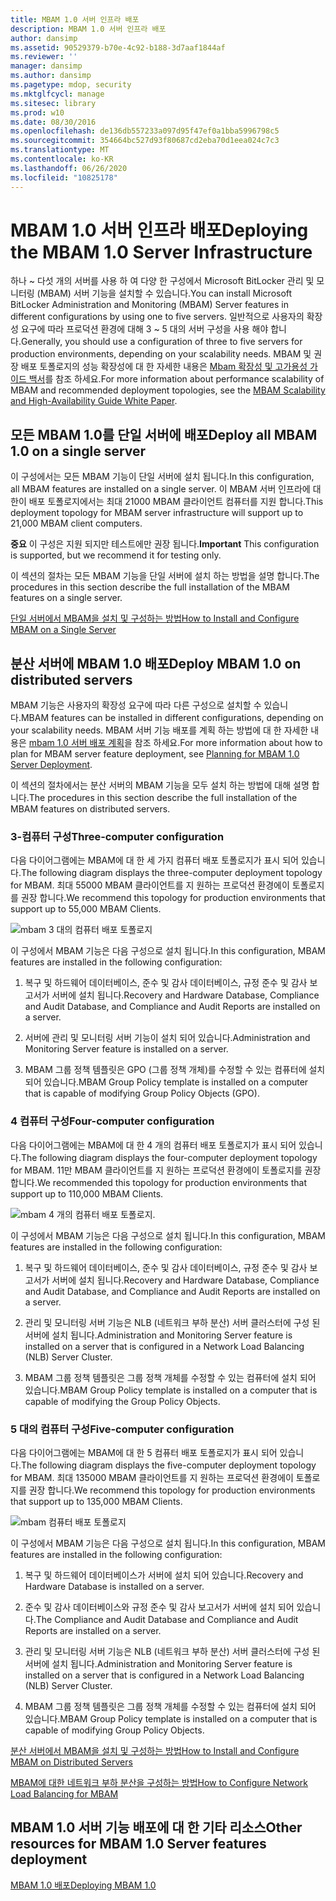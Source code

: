 ```yaml
---
title: MBAM 1.0 서버 인프라 배포
description: MBAM 1.0 서버 인프라 배포
author: dansimp
ms.assetid: 90529379-b70e-4c92-b188-3d7aaf1844af
ms.reviewer: ''
manager: dansimp
ms.author: dansimp
ms.pagetype: mdop, security
ms.mktglfcycl: manage
ms.sitesec: library
ms.prod: w10
ms.date: 08/30/2016
ms.openlocfilehash: de136db557233a097d95f47ef0a1bba5996798c5
ms.sourcegitcommit: 354664bc527d93f80687cd2eba70d1eea024c7c3
ms.translationtype: MT
ms.contentlocale: ko-KR
ms.lasthandoff: 06/26/2020
ms.locfileid: "10825178"
---
```

# <span data-ttu-id="d54aa-103">MBAM 1.0 서버 인프라 배포</span><span class="sxs-lookup"><span data-stu-id="d54aa-103">Deploying the MBAM 1.0 Server Infrastructure</span></span>


<span data-ttu-id="d54aa-104">하나 ~ 다섯 개의 서버를 사용 하 여 다양 한 구성에서 Microsoft BitLocker 관리 및 모니터링 (MBAM) 서버 기능을 설치할 수 있습니다.</span><span class="sxs-lookup"><span data-stu-id="d54aa-104">You can install Microsoft BitLocker Administration and Monitoring (MBAM) Server features in different configurations by using one to five servers.</span></span> <span data-ttu-id="d54aa-105">일반적으로 사용자의 확장성 요구에 따라 프로덕션 환경에 대해 3 ~ 5 대의 서버 구성을 사용 해야 합니다.</span><span class="sxs-lookup"><span data-stu-id="d54aa-105">Generally, you should use a configuration of three to five servers for production environments, depending on your scalability needs.</span></span> <span data-ttu-id="d54aa-106">MBAM 및 권장 배포 토폴로지의 성능 확장성에 대 한 자세한 내용은 [Mbam 확장성 및 고가용성 가이드 백서](https://go.microsoft.com/fwlink/p/?LinkId=258314)를 참조 하세요.</span><span class="sxs-lookup"><span data-stu-id="d54aa-106">For more information about performance scalability of MBAM and recommended deployment topologies, see the [MBAM Scalability and High-Availability Guide White Paper](https://go.microsoft.com/fwlink/p/?LinkId=258314).</span></span>

## <span data-ttu-id="d54aa-107">모든 MBAM 1.0를 단일 서버에 배포</span><span class="sxs-lookup"><span data-stu-id="d54aa-107">Deploy all MBAM 1.0 on a single server</span></span>


<span data-ttu-id="d54aa-108">이 구성에서는 모든 MBAM 기능이 단일 서버에 설치 됩니다.</span><span class="sxs-lookup"><span data-stu-id="d54aa-108">In this configuration, all MBAM features are installed on a single server.</span></span> <span data-ttu-id="d54aa-109">이 MBAM 서버 인프라에 대 한이 배포 토폴로지에서는 최대 21000 MBAM 클라이언트 컴퓨터를 지원 합니다.</span><span class="sxs-lookup"><span data-stu-id="d54aa-109">This deployment topology for MBAM server infrastructure will support up to 21,000 MBAM client computers.</span></span>

<span data-ttu-id="d54aa-110">**중요**  이 구성은 지원 되지만 테스트에만 권장 됩니다.</span><span class="sxs-lookup"><span data-stu-id="d54aa-110">**Important** This configuration is supported, but we recommend it for testing only.</span></span>

 

<span data-ttu-id="d54aa-111">이 섹션의 절차는 모든 MBAM 기능을 단일 서버에 설치 하는 방법을 설명 합니다.</span><span class="sxs-lookup"><span data-stu-id="d54aa-111">The procedures in this section describe the full installation of the MBAM features on a single server.</span></span>

[<span data-ttu-id="d54aa-112">단일 서버에서 MBAM을 설치 및 구성하는 방법</span><span class="sxs-lookup"><span data-stu-id="d54aa-112">How to Install and Configure MBAM on a Single Server</span></span>](how-to-install-and-configure-mbam-on-a-single-server-mbam-1.md)

## <span data-ttu-id="d54aa-113">분산 서버에 MBAM 1.0 배포</span><span class="sxs-lookup"><span data-stu-id="d54aa-113">Deploy MBAM 1.0 on distributed servers</span></span>


<span data-ttu-id="d54aa-114">MBAM 기능은 사용자의 확장성 요구에 따라 다른 구성으로 설치할 수 있습니다.</span><span class="sxs-lookup"><span data-stu-id="d54aa-114">MBAM features can be installed in different configurations, depending on your scalability needs.</span></span> <span data-ttu-id="d54aa-115">MBAM 서버 기능 배포를 계획 하는 방법에 대 한 자세한 내용은 [mbam 1.0 서버 배포 계획](planning-for-mbam-10-server-deployment.md)을 참조 하세요.</span><span class="sxs-lookup"><span data-stu-id="d54aa-115">For more information about how to plan for MBAM server feature deployment, see [Planning for MBAM 1.0 Server Deployment](planning-for-mbam-10-server-deployment.md).</span></span>

<span data-ttu-id="d54aa-116">이 섹션의 절차에서는 분산 서버의 MBAM 기능을 모두 설치 하는 방법에 대해 설명 합니다.</span><span class="sxs-lookup"><span data-stu-id="d54aa-116">The procedures in this section describe the full installation of the MBAM features on distributed servers.</span></span>

### <span data-ttu-id="d54aa-117">3-컴퓨터 구성</span><span class="sxs-lookup"><span data-stu-id="d54aa-117">Three-computer configuration</span></span>

<span data-ttu-id="d54aa-118">다음 다이어그램에는 MBAM에 대 한 세 가지 컴퓨터 배포 토폴로지가 표시 되어 있습니다.</span><span class="sxs-lookup"><span data-stu-id="d54aa-118">The following diagram displays the three-computer deployment topology for MBAM.</span></span> <span data-ttu-id="d54aa-119">최대 55000 MBAM 클라이언트를 지 원하는 프로덕션 환경에이 토폴로지를 권장 합니다.</span><span class="sxs-lookup"><span data-stu-id="d54aa-119">We recommend this topology for production environments that support up to 55,000 MBAM Clients.</span></span>

![mbam 3 대의 컴퓨터 배포 토폴로지](images/mbam-3-server.jpg)

<span data-ttu-id="d54aa-121">이 구성에서 MBAM 기능은 다음 구성으로 설치 됩니다.</span><span class="sxs-lookup"><span data-stu-id="d54aa-121">In this configuration, MBAM features are installed in the following configuration:</span></span>

1.  <span data-ttu-id="d54aa-122">복구 및 하드웨어 데이터베이스, 준수 및 감사 데이터베이스, 규정 준수 및 감사 보고서가 서버에 설치 됩니다.</span><span class="sxs-lookup"><span data-stu-id="d54aa-122">Recovery and Hardware Database, Compliance and Audit Database, and Compliance and Audit Reports are installed on a server.</span></span>

2.  <span data-ttu-id="d54aa-123">서버에 관리 및 모니터링 서버 기능이 설치 되어 있습니다.</span><span class="sxs-lookup"><span data-stu-id="d54aa-123">Administration and Monitoring Server feature is installed on a server.</span></span>

3.  <span data-ttu-id="d54aa-124">MBAM 그룹 정책 템플릿은 GPO (그룹 정책 개체)를 수정할 수 있는 컴퓨터에 설치 되어 있습니다.</span><span class="sxs-lookup"><span data-stu-id="d54aa-124">MBAM Group Policy template is installed on a computer that is capable of modifying Group Policy Objects (GPO).</span></span>

### <span data-ttu-id="d54aa-125">4 컴퓨터 구성</span><span class="sxs-lookup"><span data-stu-id="d54aa-125">Four-computer configuration</span></span>

<span data-ttu-id="d54aa-126">다음 다이어그램에는 MBAM에 대 한 4 개의 컴퓨터 배포 토폴로지가 표시 되어 있습니다.</span><span class="sxs-lookup"><span data-stu-id="d54aa-126">The following diagram displays the four-computer deployment topology for MBAM.</span></span> <span data-ttu-id="d54aa-127">11만 MBAM 클라이언트를 지 원하는 프로덕션 환경에이 토폴로지를 권장 합니다.</span><span class="sxs-lookup"><span data-stu-id="d54aa-127">We recommended this topology for production environments that support up to 110,000 MBAM Clients.</span></span>

![mbam 4 개의 컴퓨터 배포 토폴로지.](images/mbam-4-computer.jpg)

<span data-ttu-id="d54aa-129">이 구성에서 MBAM 기능은 다음 구성으로 설치 됩니다.</span><span class="sxs-lookup"><span data-stu-id="d54aa-129">In this configuration, MBAM features are installed in the following configuration:</span></span>

1.  <span data-ttu-id="d54aa-130">복구 및 하드웨어 데이터베이스, 준수 및 감사 데이터베이스, 규정 준수 및 감사 보고서가 서버에 설치 됩니다.</span><span class="sxs-lookup"><span data-stu-id="d54aa-130">Recovery and Hardware Database, Compliance and Audit Database, and Compliance and Audit Reports are installed on a server.</span></span>

2.  <span data-ttu-id="d54aa-131">관리 및 모니터링 서버 기능은 NLB (네트워크 부하 분산) 서버 클러스터에 구성 된 서버에 설치 됩니다.</span><span class="sxs-lookup"><span data-stu-id="d54aa-131">Administration and Monitoring Server feature is installed on a server that is configured in a Network Load Balancing (NLB) Server Cluster.</span></span>

3.  <span data-ttu-id="d54aa-132">MBAM 그룹 정책 템플릿은 그룹 정책 개체를 수정할 수 있는 컴퓨터에 설치 되어 있습니다.</span><span class="sxs-lookup"><span data-stu-id="d54aa-132">MBAM Group Policy template is installed on a computer that is capable of modifying the Group Policy Objects.</span></span>

### <span data-ttu-id="d54aa-133">5 대의 컴퓨터 구성</span><span class="sxs-lookup"><span data-stu-id="d54aa-133">Five-computer configuration</span></span>

<span data-ttu-id="d54aa-134">다음 다이어그램에는 MBAM에 대 한 5 컴퓨터 배포 토폴로지가 표시 되어 있습니다.</span><span class="sxs-lookup"><span data-stu-id="d54aa-134">The following diagram displays the five-computer deployment topology for MBAM.</span></span> <span data-ttu-id="d54aa-135">최대 135000 MBAM 클라이언트를 지 원하는 프로덕션 환경에이 토폴로지를 권장 합니다.</span><span class="sxs-lookup"><span data-stu-id="d54aa-135">We recommend this topology for production environments that support up to 135,000 MBAM Clients.</span></span>

![mbam 컴퓨터 배포 토폴로지](images/mbam-5-computer.jpg)

<span data-ttu-id="d54aa-137">이 구성에서 MBAM 기능은 다음 구성으로 설치 됩니다.</span><span class="sxs-lookup"><span data-stu-id="d54aa-137">In this configuration, MBAM features are installed in the following configuration:</span></span>

1.  <span data-ttu-id="d54aa-138">복구 및 하드웨어 데이터베이스가 서버에 설치 되어 있습니다.</span><span class="sxs-lookup"><span data-stu-id="d54aa-138">Recovery and Hardware Database is installed on a server.</span></span>

2.  <span data-ttu-id="d54aa-139">준수 및 감사 데이터베이스와 규정 준수 및 감사 보고서가 서버에 설치 되어 있습니다.</span><span class="sxs-lookup"><span data-stu-id="d54aa-139">The Compliance and Audit Database and Compliance and Audit Reports are installed on a server.</span></span>

3.  <span data-ttu-id="d54aa-140">관리 및 모니터링 서버 기능은 NLB (네트워크 부하 분산) 서버 클러스터에 구성 된 서버에 설치 됩니다.</span><span class="sxs-lookup"><span data-stu-id="d54aa-140">Administration and Monitoring Server feature is installed on a server that is configured in a Network Load Balancing (NLB) Server Cluster.</span></span>

4.  <span data-ttu-id="d54aa-141">MBAM 그룹 정책 템플릿은 그룹 정책 개체를 수정할 수 있는 컴퓨터에 설치 되어 있습니다.</span><span class="sxs-lookup"><span data-stu-id="d54aa-141">MBAM Group Policy template is installed on a computer that is capable of modifying Group Policy Objects.</span></span>

[<span data-ttu-id="d54aa-142">분산 서버에서 MBAM을 설치 및 구성하는 방법</span><span class="sxs-lookup"><span data-stu-id="d54aa-142">How to Install and Configure MBAM on Distributed Servers</span></span>](how-to-install-and-configure-mbam-on-distributed-servers-mbam-1.md)

[<span data-ttu-id="d54aa-143">MBAM에 대한 네트워크 부하 분산을 구성하는 방법</span><span class="sxs-lookup"><span data-stu-id="d54aa-143">How to Configure Network Load Balancing for MBAM</span></span>](how-to-configure-network-load-balancing-for-mbam.md)

## <span data-ttu-id="d54aa-144">MBAM 1.0 서버 기능 배포에 대 한 기타 리소스</span><span class="sxs-lookup"><span data-stu-id="d54aa-144">Other resources for MBAM 1.0 Server features deployment</span></span>


[<span data-ttu-id="d54aa-145">MBAM 1.0 배포</span><span class="sxs-lookup"><span data-stu-id="d54aa-145">Deploying MBAM 1.0</span></span>](deploying-mbam-10.md)

 

 





